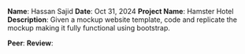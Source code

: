 **Name**: Hassan Sajid
**Date**: Oct 31, 2024
**Project Name**: Hamster Hotel
**Description**: Given a mockup website template, code and replicate the mockup making it fully functional using bootstrap.

**Peer**:
**Review**: 
